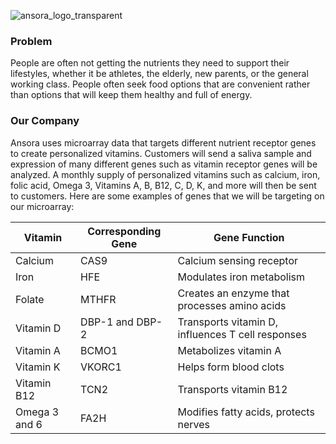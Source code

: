 ![ansora_logo_transparent](https://github.com/andrabuchan/ansora/assets/91843821/2f4f6453-ec15-42e1-96c3-38ec902505a7)

### Problem 
People are often not getting the nutrients they need to support their lifestyles, whether it be athletes, the elderly, new parents, or the general working class. People often seek food options that are convenient rather than options that will keep them healthy and full of energy.

### Our Company
Ansora uses microarray data that targets different nutrient receptor genes to create personalized vitamins. Customers will send a saliva sample and expression of many different genes such as vitamin receptor genes will be analyzed. A monthly supply of personalized vitamins such as calcium, iron, folic acid, Omega 3, Vitamins A, B, B12, C, D, K, and more will then be sent to customers. Here are some examples of genes that we will be targeting on our microarray:

| Vitamin      | Corresponding Gene | Gene Function |
| ------------ | ------------------ | --------------|
| Calcium      | CAS9       | Calcium sensing receptor |
| Iron   | HFE        | Modulates iron metabolism |
| Folate | MTHFR | Creates an enzyme that processes amino acids |
| Vitamin D | DBP-1 and DBP-2 | Transports vitamin D, influences T cell responses |
| Vitamin A | BCMO1 | Metabolizes vitamin A |
| Vitamin K | VKORC1 | Helps form blood clots |
| Vitamin B12 | TCN2 | Transports vitamin B12 |
| Omega 3 and 6 | FA2H | Modifies fatty acids, protects nerves |
